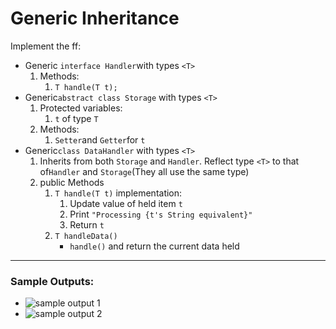 # Generic Inheritance
Implement the ff:

-   Generic  `interface Handler`with types  `<T>`  
    1.  Methods:  
        1.  `T handle(T t);`
-   Generic`abstract class Storage`  with types  `<T>`  
    1.  Protected variables:  
        1.  `t`  of type  `T`
    2.  Methods:  
        1.  `Setter`and  `Getter`for  `t`
-   Generic`class DataHandler`  with types  `<T>`  
    1.  Inherits from both  `Storage`  and  `Handler`. Reflect type  `<T>`  to that of`Handler`  and  `Storage`(They all use the same type)
    2.  public Methods  
        1.  `T handle(T t)`  implementation:  
            1.  Update value of held item  `t`
            2.  Print  `"Processing {t's String equivalent}"`
            3.  Return  `t`
        2.  `T handleData()`  
            -   `handle()`  and return the current data held
---
### Sample Outputs: 
- ![sample output 1]()
- ![sample output 2]()